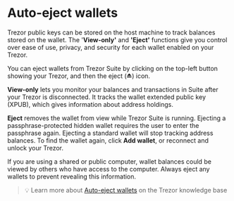 # Auto-eject wallets

Trezor public keys can be stored on the host machine to track balances stored on the wallet. The '**View-only'** and **'Eject'** functions give you control over ease of use, privacy, and security for each wallet enabled on your Trezor.

You can eject wallets from Trezor Suite by clicking on the top-left button showing your Trezor, and then the eject (⏏️) icon.

**View-only** lets you monitor your balances and transactions in Suite after your Trezor is disconnected. It tracks the wallet extended public key (XPUB), which gives information about address holdings.

**Eject** removes the wallet from view while Trezor Suite is running. Ejecting a passphrase-protected hidden wallet requires the user to enter the passphrase again. Ejecting a standard wallet will stop tracking address balances. To find the wallet again, click **Add wallet**, or reconnect and unlock your Trezor.

If you are using a shared or public computer, wallet balances could be viewed by others who have access to the computer. Always eject any wallets to prevent revealing this information.

> 💡 Learn more about [Auto-eject wallets](https://trezor.io/guides/trezor-suite/trezor-suite-desktop/getting-to-know-trezor-suite) on the Trezor knowledge base
